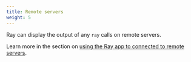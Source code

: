 ```yaml
---
title: Remote servers
weight: 5
---
```


Ray can display the output of any `ray` calls on remote servers. 

Learn more in the section on [using the Ray app to connected to remote servers](https://spatie.be/docs/ray/v1/the-ray-desktop-app/discovering-the-ray-app#content-connecting-to-remote-servers).

